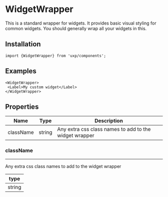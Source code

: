 # WidgetWrapper






This is a standard wrapper for widgets.
It provides basic visual styling for common widgets. You should generally wrap all your widgets in this.



## Installation



```tsx
import {WidgetWrapper} from 'uxp/components';
```

## Examples



```tsx
<WidgetWrapper>
 <Label>My custom widget</Label>
</WidgetWrapper>
```

## Properties

|Name|Type|Description|
|-|-|-|
|className|string|Any extra css class names to add to the widget wrapper |
### className



---



Any extra css class names to add to the widget wrapper


|type|
|-|
|string|
